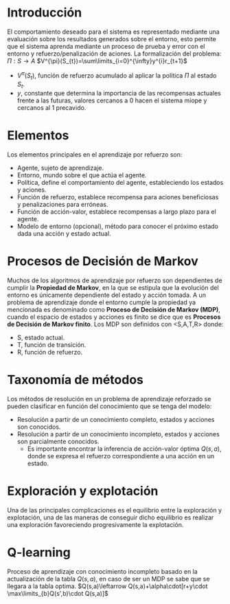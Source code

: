 # Introducción
El comportamiento deseado para el sistema es representado mediante una evaluación sobre los resultados generados sobre el entorno, esto permite que el sistema aprenda mediante un proceso de prueba y error con el entorno y refuerzo/penalización de aciones. La formalización del problema:
$\Pi : S\rightarrow A$
$V^{\pi}(S_{t})=\sum\limits_{i=0}^{\infty}y^{i}r_{t+1}$
- $V^{\pi}(S_{t})$, función de refuerzo acumulado al aplicar la política $\Pi$ al estado $S_{t}$.
- $y$, constante que determina la importancia de las recompensas actuales frente a las futuras, valores cercanos a 0 hacen el sistema miope y cercanos al 1 precavido.

# Elementos
Los elementos principales en el aprendizaje por refuerzo son:
- Agente, sujeto de aprendizaje.
- Entorno, mundo sobre el que actúa el agente.
- Política, define el comportamiento del agente, estableciendo los estados y aciones.
- Función de refuerzo, establece recompensa para aciones beneficiosas y penalizaciones para erróneas.
- Función de acción-valor, establece recompensas a largo plazo para el agente.
- Modelo de entorno (opcional), método para conocer el próximo estado dada una acción y estado actual.

# Procesos de Decisión de Markov
Muchos de los algoritmos de aprendizaje por refuerzo son dependientes de cumplir la **Propiedad de Markov**, en la que se estipula que la evolución del entorno es únicamente dependiente del estado y acción tomada. A un problema de aprendizaje donde el entorno cumple la propiedad ya mencionada es denominado como **Proceso de Decisión de Markov (MDP)**, cuando el espacio de estados y acciones es finito se dice que es **Procesos de Decisión de Markov finito**.
Los MDP son definidos con <S,A,T,R> donde:
- S, estado actual.
- T, función de transición.
- R, función de refuerzo.

# Taxonomía de métodos
Los métodos de resolución en un problema de aprendizaje reforzado se pueden clasificar en función del conocimiento que se tenga del modelo:
- Resolución a partir de un conocimiento completo, estados y acciones son conocidos.
- Resolución a partir de un conocimiento incompleto, estados y acciones son parcialmente conocidos.
	- Es importante encontrar la inferencia de acción-valor óptima $Q(s, a)$, donde se expresa el refuerzo correspondiente a una acción en un estado.

# Exploración y explotación
Una de las principales complicaciones es el equilibrio entre la exploración y explotación, una de las maneras de conseguir dicho equilibrio es realizar una exploración favoreciendo progresivamente la explotación.
# Q-learning
Proceso de aprendizaje con conocimiento incompleto basado en la actualización de la tabla $Q(s, a)$, en caso de ser un MDP se sabe que se llegara a la tabla optima.
$Q(s,a)\leftarrow Q(s,a)+\alpha\cdot[r+y\cdot \max\limits_{b}Q(s',b)\cdot Q(s,a)]$